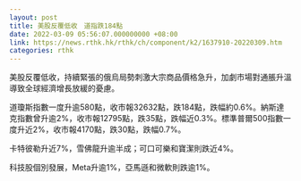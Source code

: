 ```yaml
---
layout: post
title: 美股反覆低收　道指跌184點
date: 2022-03-09 05:56:07.000000000 +08:00
link: https://news.rthk.hk/rthk/ch/component/k2/1637910-20220309.htm
categories: rthk
---
```


美股反覆低收，持續緊張的俄烏局勢刺激大宗商品價格急升，加劇市場對通脹升溫導致全球經濟增長放緩的憂慮。

道瓊斯指數一度升逾580點，收市報32632點，跌184點，跌幅約0.6%。納斯達克指數曾升逾2%，收市報12795點，跌35點，跌幅近0.3%。標準普爾500指數一度升近2%，收市報4170點，跌30點，跌幅0.7%。

卡特彼勒升近7%，雪佛龍升逾半成；可口可樂和寶潔則跌近4%。

科技股個別發展，Meta升逾1%，亞馬遜和微軟則跌逾1%。
